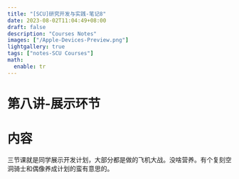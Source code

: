 ```yaml
---
title: "[SCU]研究开发与实践-笔记8"
date: 2023-08-02T11:04:49+08:00
draft: false
description: "Courses Notes"
images: ["/Apple-Devices-Preview.png"]
lightgallery: true
tags: ["notes-SCU Courses"]
math:
  enable: tr
---
```


# 第八讲-展示环节

# 内容

三节课就是同学展示开发计划，大部分都是做的飞机大战。没啥营养。有个复刻空洞骑士和偶像养成计划的蛮有意思的。
